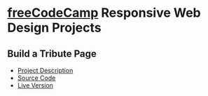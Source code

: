 # [freeCodeCamp](https://www.freecodecamp.org/) Responsive Web Design Projects

## Build a Tribute Page
- [Project Description](https://www.freecodecamp.org/learn/responsive-web-design/responsive-web-design-projects/build-a-tribute-page)
- [Source Code](https://github.com/MihirMore/Fcc-Responsive-web-project/tree/main/tribute-page)
- [Live Version](https://mihirmore.github.io/Fcc-Responsive-web-project/tribute-page/)
